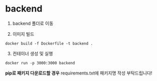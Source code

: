 # backend
1. backend 폴더로 이동

2. 이미지 빌드
```
docker build -f Dockerfile -t backend .
```

3. 컨테이너 생성 및 실행
```
docker run -p 3000:3000 backend
```

**pip로 패키지 다운로드할 경우**
requirements.txt에 패키지명 작성 부탁드립니다!